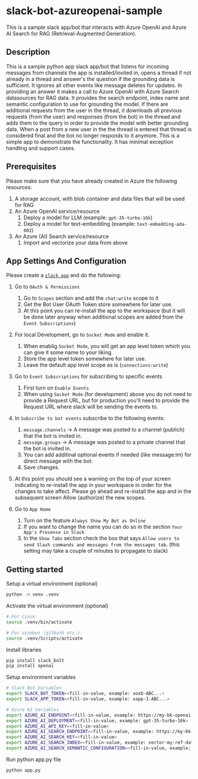 # slack-bot-azureopenai-sample
This is a sample slack app/bot that interacts with Azure OpenAI and Azure AI Search for RAG (Retrieval-Augmented Generation).


## Description
This is a sample python app slack app/bot that listens for incoming messages from channels the app is installed/invited in, opens a thread if not already in a thread and answer's the question if the grounding data is sufficient. It ignores all other events like message deletes for updates.
In providing an answer it makes a call to Azure OpenAI with Azure Search datasources for RAG data. It provides the search endpoint, index name and semantic configuration to use for grounding the model.
If there are additional requests from the user in the thread, it downloads all previous requests (from the user) and responses (from the bot) in the thread and adds them to the query in order to provide the model with better grounding data.
When a post from a new user in the the thread is entered that thread is considered final and the bot no longer responds to it anymore.
This is a simple app to demonstrate the functionality. It has minimal exception handling and support cases.


## Prerequisites
Please make sure that you have already created in Azure the following resources:
1. A storage account, with blob container and data files that will be used for RAG
1. An Azure OpenAI service/resource
    1. Deploy a model for LLM (example: `gpt-35-turbo-16k`)
    2. Deploy a model for text-embedding (example: `text-embedding-ada-002`)
2. An Azure (AI) Search service/resource
    1. Import and vectorize your data from above


## App Settings And Configuration 
Please create a [`slack app`](https://api.slack/com/apps) and do the following:
1. Go to `OAuth & Permissions`
    1. Go to `Scopes` section and add the `chat:write` scope to it
    2. Get the Bot User OAuth Token store somewhere for later use.
    3. At this point you can re-install the app to the workspace (but it will be done later anyway when additional scopes are added from the `Event Subscriptions`)

2. For local Development, go to `Socket Mode` and enable it.
    1. When enablig `Socket Mode`, you will get an app level token which you can give it some name to your liking.
    2. Store the app level token somewhere for later use.
    3. Leave the default app level scope as is (`connections:write`)

3. Go to `Event Subscriptions` for subscribing to specific events
    1. First turn on `Enable Events`
    2. When using `Socket Mode` (for development) above you do not need to provide a Request URL, but for production you'll need to provide the Request URL where slack will be sending the events to.

4. In `Subscribe to bot events` subscribe to the following events:
    1. `message.channels` -> A message was posted to a channel (publich) that the bot is invited in.
    2. `message.groups`   -> A message was posted to a private channel that the bot is invited in.
    3. You can add additinal optional events if needed (like message:im) for direct message with the bot.
    3. Save changes.

5. At this point you should see a warning on the top of your screen indicating to re-install the app in your workspace in order for the changes to take affect. Please go ahead and re-install the app and in the subsequent screen Allow (authorize) the new scopes.

6. Go to `App Home`
    1. Turn on the feature `Always Show My Bot as Online`
    2. If you want to change the name you can do so in the section `Your App's Presense in Slack`
    3. In the `Show Tabs` section check the box that says `Allow users to send Slash commands and messages from the messages tab`. (this setting may take a couple of minutes to propagate to slack)


## Getting started
Setup a virtual environment (optional)
```sh
python -m venv .venv
```

Activate the virtual environment (optional)
```sh
# For Linux:
source .venv/bin/activate

# For windows (gitbash etc.):
source .venv/Scripts/activate
```

Install libraries
```sh
pip install slack_bolt
pip install openai
```

Setup environment variables
```sh
# Slack Bot Variables
export SLACK_BOT_TOKEN=<fill-in-value, example: xoxb-ABC...>
export SLACK_APP_TOKEN=<fill-in-value, example: xapp-1-ABC...>

# Azure AI Variables
export AZURE_AI_ENDPOINT=<fill-in-value, example: https://my-bk-openai.openai.azure.com/>
export AZURE_AI_DEPLOYMENT=<fill-in-value, example: gpt-35-turbo-16k>
export AZURE_AI_API_KEY=<fill-in-value>
export AZURE_AI_SEARCH_ENDPOINT=<fill-in-value, example: https://my-bk-aisearch.search.windows.net>
export AZURE_AI_SEARCH_KEY=<fill-in-value>
export AZURE_AI_SEARCH_INDEX=<fill-in-value, example: vector-my-ref-data-1723475267472>
export AZURE_AI_SEARCH_SEMANTIC_CONFIGURATION=<fill-in-value, example: vector-my-ref-data-1723475267472-semantic-configuration>
```

Run python app.py file
```sh
python app.py
```
